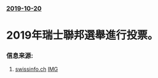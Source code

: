 ### [2019-10-20](/news/2019/10/20/index.md)

##### 
# 2019年瑞士聯邦選舉進行投票。 




### 信息来源:

1. [swissinfo.ch](https://www.swissinfo.ch/chi/politics/2019%E7%91%9E%E5%A3%AB%E5%A4%A7%E9%80%89%E7%BB%93%E6%9E%9C%E8%BF%BD%E8%B8%AA_%E7%8E%AF%E4%BF%9D%E5%85%9A%E8%B5%A2-%E5%8F%B3%E6%B4%BE%E5%85%9A%E5%A4%B1---%E4%BB%8A%E5%B9%B4%E7%91%9E%E5%A3%AB%E5%A4%A7%E9%80%89%E6%98%AF-%E7%BB%BF%E8%89%B2-%E7%9A%84/45310658) [IMG](https://www.swissinfo.ch/image/45311274/2x1/1200/630/11a3ec14ccf88964fa3164b0a8ede145/Fv/395612273_highres.jpg)
